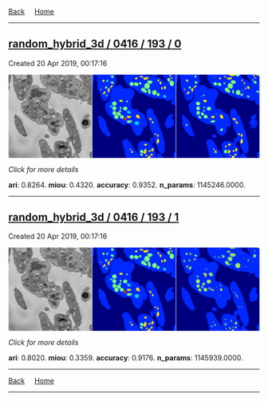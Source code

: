 
[Back](..)&nbsp;&nbsp;&nbsp;&nbsp;&nbsp;[Home](https://leapmanlab.github.io/snapshots)

---

<div class="summary"><a href="0"><h2>random_hybrid_3d / 0416 / 193 / 0</h2></a><p>Created 20 Apr 2019, 00:17:16
</p><a href="0"><img src="0/media/summary.png" align="center"></a><p>
<i>Click for more details</i>
</p></div>

**ari**: 0.8264. **miou**: 0.4320. **accuracy**: 0.9352. **n_params**: 1145246.0000. 

---

<div class="summary"><a href="1"><h2>random_hybrid_3d / 0416 / 193 / 1</h2></a><p>Created 20 Apr 2019, 00:17:16
</p><a href="1"><img src="1/media/summary.png" align="center"></a><p>
<i>Click for more details</i>
</p></div>

**ari**: 0.8020. **miou**: 0.3359. **accuracy**: 0.9176. **n_params**: 1145939.0000. 

---

[Back](..)&nbsp;&nbsp;&nbsp;&nbsp;&nbsp;[Home](https://leapmanlab.github.io/snapshots)

---